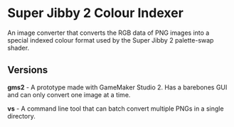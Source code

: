 # Super Jibby 2 Colour Indexer

An image converter that converts the RGB data of PNG images into a special indexed colour format used by the Super Jibby 2 palette-swap shader.

## Versions

**gms2** - A prototype made with GameMaker Studio 2. Has a barebones GUI and can only convert one image at a time.

**vs** - A command line tool that can batch convert multiple PNGs in a single directory.
